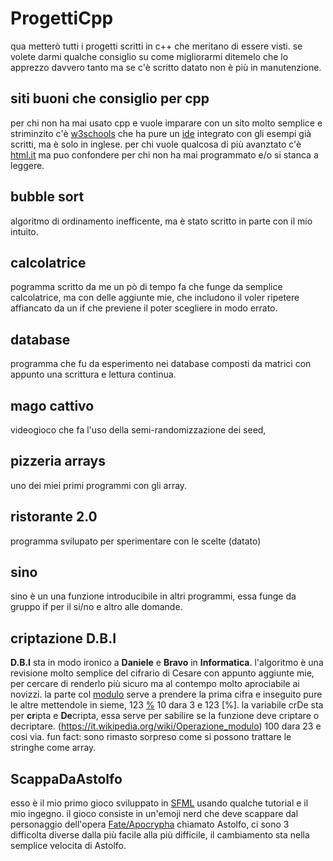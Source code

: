 # ProgettiCpp
qua metterò tutti i progetti scritti in c++ che meritano di essere visti.
se volete darmi qualche consiglio su come migliorarmi ditemelo che lo apprezzo davvero tanto ma se c'è scritto datato non è più in manutenzione.

## siti buoni che consiglio per cpp
per chi non ha mai usato cpp e vuole imparare con un sito molto semplice e striminzito c'è [w3schools](https://www.w3schools.com/cpp/default.asp) che ha pure un [ide](https://it.wikipedia.org/wiki/Ambiente_di_sviluppo_integrato) integrato con gli esempi già scritti, ma è solo in inglese. per chi vuole qualcosa di più avanztato c'è [html.it](https://www.html.it/guide/guida-c2/) ma puo confondere per chi non ha mai programmato e/o si stanca a leggere.

## bubble sort
algoritmo di ordinamento inefficente, ma è stato scritto in parte con il mio intuito.

## calcolatrice
pogramma scritto da me un pò di tempo fa che funge da semplice calcolatrice, ma con delle aggiunte mie, che includono il voler ripetere affiancato da un if che previene il poter scegliere in modo errato.

## database
programma che fu da esperimento nei database composti da matrici con appunto una scrittura e lettura continua.

## mago cattivo
videogioco che fa l'uso della semi-randomizzazione dei seed,

## pizzeria arrays
uno dei miei primi programmi con gli array.

## ristorante 2.0
programma svilupato per sperimentare con le scelte (datato)

## sino
sino è un una funzione introducibile in altri programmi, essa funge da gruppo if per il si/no e altro alle domande.

## criptazione D.B.I
**D.B.I** sta in modo ironico a **Daniele** e **Bravo** in **Informatica**. l'algoritmo è una revisione molto semplice del cifrario di Cesare con appunto aggiunte mie, per cercare di renderlo più sicuro ma al contempo molto aprociabile ai novizzi. la parte col [modulo](https://it.wikipedia.org/wiki/Operazione_modulo) serve a prendere la prima cifra e inseguito pure le altre mettendole in sieme, 123 [%](https://it.wikipedia.org/wiki/Operazione_modulo) 10 dara 3 e 123 [%]. la variabile crDe sta per **cr**ipta e **De**cripta, essa serve per sabilire se la funzione deve criptare o decriptare. (https://it.wikipedia.org/wiki/Operazione_modulo) 100 dara 23 e cosi via. fun fact: sono rimasto sorpreso come si possono trattare le stringhe come array.

## ScappaDaAstolfo
esso è il mio primo gioco sviluppato in [SFML](https://www.sfml-dev.org/index.php) usando qualche tutorial e il mio ingegno. il gioco consiste in un'emoji nerd che deve scappare dal personaggio dell'opera [Fate/Apocrypha](https://it.wikipedia.org/wiki/Fate/Apocrypha) chiamato Astolfo, ci sono 3 difficolta diverse dalla più facile alla più difficile, il cambiamento sta nella semplice velocita di Astolfo.
